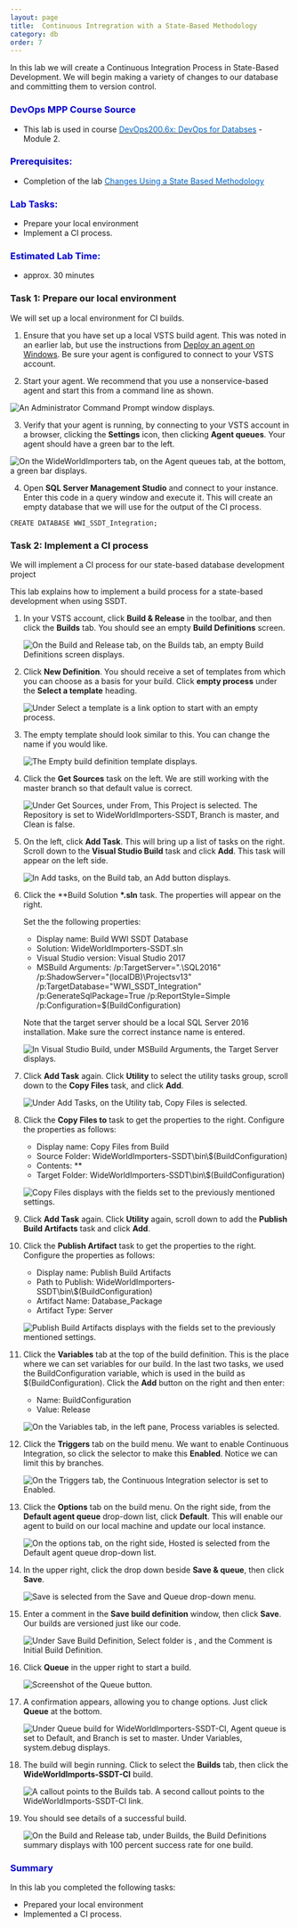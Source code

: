 ```yaml
---
layout: page
title:  Continuous Intregration with a State-Based Methodology
category: db
order: 7
---
```



In this lab we will create a Continuous Integration Process in State-Based Development. We will begin making a variety of changes to our database and committing them to version control.


<h3><span style="color: #0000CD;">DevOps MPP Course Source </span></h3>

- This lab is used in course <a href="https://www.edx.org/course/devops-databases-microsoft-devops200-6x-0" target="_blank"><span style="color: #0066cc;" color="#0066cc">DevOps200.6x: DevOps for Databses</span></a> - Module 2.



<h3><span style="color: #0000CD;">Prerequisites:</span></h3>

- Completion of the lab <a href="http://microsoft.github.io/PartsUnlimited/db/200.6x-Database-StateBasedChanged.html" target="_blank"><span style="color: #0066cc;" color="#0066cc">Changes Using a State Based Methodology </span></a>


<h3><span style="color: #0000CD;">Lab Tasks: </span></h3>


- Prepare your local environment
- Implement a CI process.




<h3><span style="color: #0000CD;">Estimated Lab Time:</span></h3>

- approx. 30 minutes  



### Task 1: Prepare our local environment

We will set up a local environment for CI builds.

1. Ensure that you have set up a local VSTS build agent. This was noted in an earlier lab, but use the instructions from [Deploy an agent on Windows](https://www.visualstudio.com/en-us/docs/build/actions/agents/v2-windows). Be sure your agent is configured to connect to your VSTS account.

2. Start your agent. We recommend that you use a nonservice-based agent and start this from a command line as shown.

  ![An Administrator Command Prompt window displays.](..\assets\ciwithstatebaseddev-jan2018\Lab2.3_Image1.jpg)

3. Verify that your agent is running, by connecting to your VSTS account in a browser, clicking the **Settings** icon, then clicking **Agent queues**. Your agent should have a green bar to the left.

  ![On the WideWorldImporters tab, on the Agent queues tab, at the bottom, a green bar displays.](..\assets\ciwithstatebaseddev-jan2018\Lab2.3_Image2.jpg)

4. Open **SQL Server Management Studio** and connect to your instance. Enter this code in a query window and execute it. This will create an empty database that we will use for the output of the CI process.

  ```
  CREATE DATABASE WWI_SSDT_Integration;
  ```

### Task 2: Implement a CI process

We will implement a CI process for our state-based database development project

This lab explains how to implement a build process for a state-based development when using SSDT. 

1. In your VSTS account, click **Build & Release** in the toolbar, and then click the **Builds** tab. You should see an empty **Build Definitions** screen.

    ![On the Build and Release tab, on the Builds tab, an empty Build Definitions screen displays.](..\assets\ciwithstatebaseddev-jan2018\Lab2.3_Image3.jpg)

2. Click **New Definition**. You should receive a set of templates from which you can choose as a basis for your build. Click **empty process** under the **Select a template** heading.

    ![Under Select a template is a link option to start with an empty process.](..\assets\ciwithstatebaseddev-jan2018\Lab2.3_Image4.jpg)

3. The empty template should look similar to this. You can change the name if you would like.

    ![The Empty build definition template displays. ](..\assets\ciwithstatebaseddev-jan2018\Lab2.3_Image5.jpg)

4. Click the **Get Sources** task on the left. We are still working with the master branch so that default value is correct.

    ![Under Get Sources, under From, This Project is selected. The Repository is set to WideWorldImporters-SSDT, Branch is master, and Clean is false.](..\assets\ciwithstatebaseddev-jan2018\Lab2.3_Image6.jpg)

5. On the left, click **Add Task**. This will bring up a list of tasks on the right. Scroll down to the **Visual Studio Build** task and click **Add**. This task will appear on the left side.

    ![In Add tasks, on the Build tab, an Add button displays.](..\assets\ciwithstatebaseddev-jan2018\Lab2.3_Image7.jpg)

6. Click the **Build Solution **\*.sln** task. The properties will appear on the right. 

    Set the the following properties:

    * Display name: Build WWI SSDT Database
    * Solution: WideWorldImporters-SSDT.sln
    * Visual Studio version: Visual Studio 2017
    * MSBuild Arguments: /p:TargetServer=".\SQL2016" /p:ShadowServer="(localDB)\Projectsv13" /p:TargetDatabase="WWI_SSDT_Integration" /p:GenerateSqlPackage=True /p:ReportStyle=Simple
      /p:Configuration=$(BuildConfiguration)

    Note that the target server should be a local SQL Server 2016 installation. Make sure the correct instance name is entered.

    ![In Visual Studio Build, under MSBuild Arguments, the Target Server displays.](..\assets\ciwithstatebaseddev-jan2018\Lab2.3_Image8.jpg)

7. Click **Add Task** again. Click **Utility** to select the utility tasks group, scroll down to the **Copy Files** task, and click **Add**.

    ![Under Add Tasks, on the Utility tab, Copy Files is selected.](..\assets\ciwithstatebaseddev-jan2018\Lab2.3_Image9.jpg)

8. Click the **Copy Files to** task to get the properties to the right. Configure the properties as follows:

    * Display name: Copy Files from Build
    * Source Folder: WideWorldImporters-SSDT\bin\\$(BuildConfiguration)
    * Contents: **
    * Target Folder: WideWorldImporters-SSDT\bin\\$(BuildConfiguration)

    ![Copy Files displays with the fields set to the previously mentioned settings.](..\assets\ciwithstatebaseddev-jan2018\Lab2.3_Image10.jpg)

9. Click **Add Task** again. Click **Utility** again, scroll down to add the **Publish Build Artifacts** task and click **Add**.

10. Click the **Publish Artifact** task to get the properties to the right. Configure the properties as follows:

    * Display name: Publish Build Artifacts
    * Path to Publish: WideWorldImporters-SSDT\bin\\$(BuildConfiguration)
    * Artifact Name: Database_Package
    * Artifact Type: Server

    ![Publish Build Artifacts displays with the fields set to the previously mentioned settings.](..\assets\ciwithstatebaseddev-jan2018\Lab2.3_Image11.jpg)

11. Click the **Variables** tab at the top of the build definition. This is the place where we can set variables for our build. In the last two tasks, we used the BuildConfiguration variable, which is used in the build as $(BuildConfiguration). Click the **Add** button on the right and then enter:

    * Name: BuildConfiguration
    * Value: Release

    ![On the Variables tab, in the left pane, Process variables is selected.](..\assets\ciwithstatebaseddev-jan2018\Lab2.3_Image12.jpg)

12. Click the **Triggers** tab on the build menu. We want to enable Continuous Integration, so click the selector to make this **Enabled**. Notice we can limit this by branches.

    ![On the Triggers tab, the Continuous Integration selector is set to Enabled.](..\assets\ciwithstatebaseddev-jan2018\Lab2.3_Image13.jpg)

13. Click the **Options** tab on the build menu. On the right side, from the **Default agent queue** drop-down list, click **Default**. This will enable our agent to build on our local machine and update our local instance.

    ![On the options tab, on the right side, Hosted is selected from the Default agent queue drop-down list.](..\assets\ciwithstatebaseddev-jan2018\Lab2.3_Image14.jpg)

14. In the upper right, click the drop down beside **Save & queue**, then click **Save**.

    ![Save is selected from the Save and Queue drop-down menu.](..\assets\ciwithstatebaseddev-jan2018\Lab2.3_Image15.jpg)

15. Enter a comment in the **Save build definition** window, then click **Save**. Our builds are versioned just like our code.

    ![Under Save Build Definition, Select folder is \, and the Comment is Initial Build Definition.](..\assets\ciwithstatebaseddev-jan2018\Lab2.3_Image16.jpg)

16. Click **Queue** in the upper right to start a build.

    ![Screenshot of the Queue button.](..\assets\ciwithstatebaseddev-jan2018\Lab2.3_Image17.jpg)

17. A confirmation appears, allowing you to change options. Just click **Queue** at the bottom.

    ![Under Queue build for WideWorldImporters-SSDT-CI, Agent queue is set to Default, and Branch is set to master. Under Variables, system.debug displays.](..\assets\ciwithstatebaseddev-jan2018\Lab2.3_Image18.jpg)

18. The build will begin running. Click to select the **Builds** tab, then click the **WideWorldImports-SSDT-CI** build.

    ![A callout points to the Builds tab. A second callout points to the WideWorldImports-SSDT-CI link.](..\assets\ciwithstatebaseddev-jan2018\Lab2.3_Image19.jpg)

19. You should see details of a successful build.

    ![On the Build and Release tab, under Builds, the Build Definitions summary displays with 100 percent success rate for one build.](..\assets\ciwithstatebaseddev-jan2018\Lab2.3_Image20.jpg)


<h3><span style="color: #0000CD;"> Summary</span></h3>

In this lab you completed the following tasks:
- Prepared your local environment
- Implemented a CI process.

